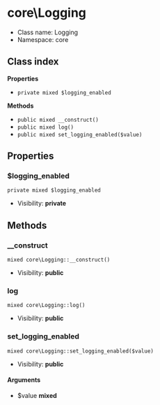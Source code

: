 # core\Logging






* Class name: Logging
* Namespace: core




## Class index

**Properties**
* `private mixed $logging_enabled`

**Methods**
* `public mixed __construct()`
* `public mixed log()`
* `public mixed set_logging_enabled($value)`







Properties
----------


### $logging_enabled

```
private mixed $logging_enabled
```





* Visibility: **private**


Methods
-------


### __construct

```
mixed core\Logging::__construct()
```





* Visibility: **public**



### log

```
mixed core\Logging::log()
```





* Visibility: **public**



### set_logging_enabled

```
mixed core\Logging::set_logging_enabled($value)
```





* Visibility: **public**

#### Arguments

* $value **mixed**


